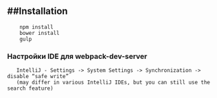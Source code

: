 ##Installation
------------

```
    npm install
    bower install
    gulp
```

### Настройки IDE для webpack-dev-server

```
   IntelliJ - Settings -> System Settings -> Synchronization -> disable “safe write”
   (may differ in various IntelliJ IDEs, but you can still use the search feature)
```



